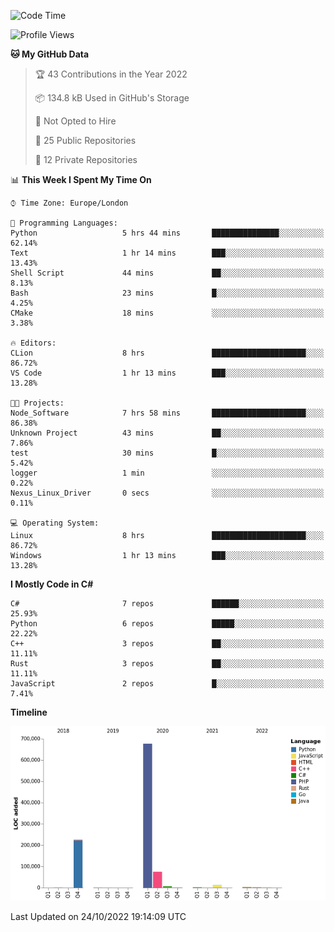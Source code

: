 <!--START_SECTION:waka-->
![Code Time](http://img.shields.io/badge/Code%20Time-333%20hrs%2032%20mins-blue)

![Profile Views](http://img.shields.io/badge/Profile%20Views-0-blue)

**🐱 My GitHub Data** 

> 🏆 43 Contributions in the Year 2022
 > 
> 📦 134.8 kB Used in GitHub's Storage 
 > 
> 🚫 Not Opted to Hire
 > 
> 📜 25 Public Repositories 
 > 
> 🔑 12 Private Repositories  
 > 
📊 **This Week I Spent My Time On** 

```text
⌚︎ Time Zone: Europe/London

💬 Programming Languages: 
Python                   5 hrs 44 mins       ███████████████░░░░░░░░░░   62.14% 
Text                     1 hr 14 mins        ███░░░░░░░░░░░░░░░░░░░░░░   13.43% 
Shell Script             44 mins             ██░░░░░░░░░░░░░░░░░░░░░░░   8.13% 
Bash                     23 mins             █░░░░░░░░░░░░░░░░░░░░░░░░   4.25% 
CMake                    18 mins             ░░░░░░░░░░░░░░░░░░░░░░░░░   3.38%

🔥 Editors: 
CLion                    8 hrs               █████████████████████░░░░   86.72% 
VS Code                  1 hr 13 mins        ███░░░░░░░░░░░░░░░░░░░░░░   13.28%

🐱‍💻 Projects: 
Node_Software            7 hrs 58 mins       █████████████████████░░░░   86.38% 
Unknown Project          43 mins             ██░░░░░░░░░░░░░░░░░░░░░░░   7.86% 
test                     30 mins             █░░░░░░░░░░░░░░░░░░░░░░░░   5.42% 
logger                   1 min               ░░░░░░░░░░░░░░░░░░░░░░░░░   0.22% 
Nexus_Linux_Driver       0 secs              ░░░░░░░░░░░░░░░░░░░░░░░░░   0.11%

💻 Operating System: 
Linux                    8 hrs               █████████████████████░░░░   86.72% 
Windows                  1 hr 13 mins        ███░░░░░░░░░░░░░░░░░░░░░░   13.28%

```

**I Mostly Code in C#** 

```text
C#                       7 repos             ██████░░░░░░░░░░░░░░░░░░░   25.93% 
Python                   6 repos             █████░░░░░░░░░░░░░░░░░░░░   22.22% 
C++                      3 repos             ██░░░░░░░░░░░░░░░░░░░░░░░   11.11% 
Rust                     3 repos             ██░░░░░░░░░░░░░░░░░░░░░░░   11.11% 
JavaScript               2 repos             █░░░░░░░░░░░░░░░░░░░░░░░░   7.41%

```


**Timeline**

![Chart not found](https://raw.githubusercontent.com/Jirubizu/Jirubizu/master/charts/bar_graph.png) 


 Last Updated on 24/10/2022 19:14:09 UTC
<!--END_SECTION:waka-->